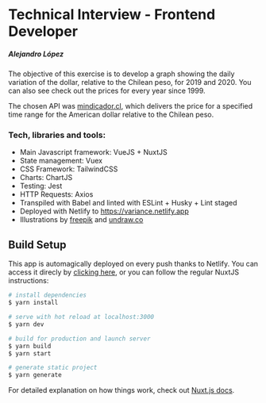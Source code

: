 # Technical Interview - Frontend Developer

##### Alejandro López

The objective of this exercise is to develop a graph showing the daily variation of the dollar, relative to the Chilean peso, for 2019 and 2020. You can also see check out the prices for every year since 1999.

The chosen API was [mindicador.cl](https://mindicador.cl/), which delivers the price for a specified time range for the American dollar relative to the Chilean peso.

### Tech, libraries and tools:

- Main Javascript framework: VueJS + NuxtJS
- State management: Vuex
- CSS Framework: TailwindCSS
- Charts: ChartJS
- Testing: Jest
- HTTP Requests: Axios
- Transpiled with Babel and linted with ESLint + Husky + Lint staged
- Deployed with Netlify to https://variance.netlify.app
- Illustrations by [freepik](https://www.flaticon.com/authors/freepik) and [undraw.co](https://undraw.co)

## Build Setup

This app is automagically deployed on every push thanks to Netlify. You can access it direcly by [clicking here](https://variance.netlify.app), or you can follow the regular NuxtJS instructions:

```bash
# install dependencies
$ yarn install

# serve with hot reload at localhost:3000
$ yarn dev

# build for production and launch server
$ yarn build
$ yarn start

# generate static project
$ yarn generate
```

For detailed explanation on how things work, check out [Nuxt.js docs](https://nuxtjs.org).

